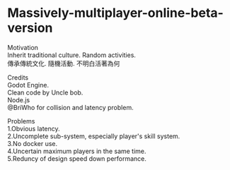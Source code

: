 # Massively-multiplayer-online-beta-version

Motivation<br> 
Inherit traditional culture. Random activities.<br> 
傳承傳統文化. 隨機活動. 不明白活著為何<br> 

Credits<br> 
Godot Engine.<br> 
Clean code by Uncle bob.<br> 
Node.js<br> 
@BriWho for collision and latency problem.<br> 


Problems<br> 
1.Obvious latency.<br> 
2.Uncomplete sub-system, especially player's skill system.<br> 
3.No docker use.<br> 
4.Uncertain maximum players in the same time.<br> 
5.Reduncy of design speed down performance.
